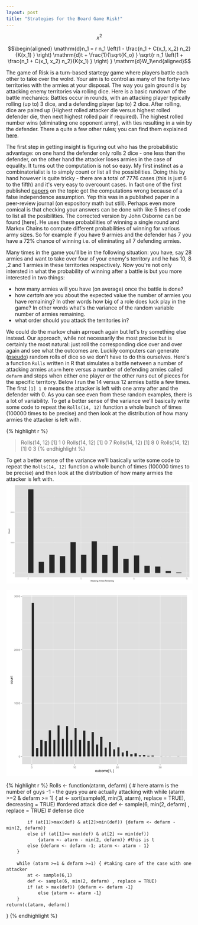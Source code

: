 ```yaml
---
layout: post
title: "Strategies for the Board Game Risk!"
---
```


<span> $$x^2$$ <span>

$$\begin{aligned}
\mathrm{d}n_1 = r n_1 \left(1 -  \frac{n_1 + C(x_1, x_2) n_2}{K(x_1) } \right) \mathrm{d}t + \frac{1}{\sqrt{K_o} } \sqrt{r n_1 \left(1 +  \frac{n_1 + C(x_1, x_2) n_2}{K(x_1) } \right) } \mathrm{d}W_1\end{aligned}$$


The game of Risk is a turn-based startegy game where players battle each other to take over the wolrd. Your aim is to control as many of the forty-two territories with the armies at your disposal. The way you gain ground is by attacking enemy territories via rolling dice. Here is a basic rundown of the battle mechanics:  Battles occur in rounds, with an attacking player typically rolling (up to) 3 dice, and a defending player (up to) 2 dice. After rolling, dice are paired up (Highest rolled attacker die versus highest rolled defender die, then next highest rolled pair if required).
The highest rolled number wins (eliminating one opponent army), with ties resulting in a win by the defender. There a quite a few other rules; you can find them explained [here]().


The first step in getting insight is figuring out who has the probabilistic advantage: on one hand the defender only rolls 2 dice - one less than the defender, on the other hand the attacker loses armies in the case of equality. It turns out the computation is not so easy. My first instinct as a combinatorialist is to simply count or list all the possibilities. Doing this by hand however is quite tricky - there are a total of 7776 cases (this is just 6 to the fifth) and it's very easy to overcount cases. In fact one of the first published [papers](https://www.researchgate.net/publication/266313658_Markov_chains_and_the_RISK_board_game) on the topic got the computations wrong because of a false independence assumption. Yep this was in a published paper in a peer-review journal (on expository math but still). Perhaps even more comical is that checking your answers can be done with like 5 lines of code to list all the posibilities. The corrected version by John Osborne can be found [here]. He uses these probabilities of winning a single round and Markox Chains to compute different probabilities of winning for various army sizes. So for example if you have 9 armies and the defender has 7 you have a 72% chance of winning i.e. of eliminating all 7 defending armies. 

Many times in the game you'll be in the following situation: you have, say 28 armies and want to take over four of your enemy's territory and he has 10, 8 ,2 and 1 armies in these territories respectively. Now you're not only intersted in what the probability of winning after a battle is but you more interested in two things: 

- how many armies will you have (on average) once the battle is done?
- how _certain_ are you about the expected value the number of armies you have remaining? In other words how big of a role does luck play in the game? In other words what's the variance of the random variable number of armies remaining.
- what order should you attack the territories in? 

We could do the markov chain aprroach again but let's try something else instead. Our approach, while not necessarily the most precise but is certainly the most natural: just roll the corresponding dice over and over again and see what the outcomes are. Luckily computers can generate ([pseudo](https://en.wikipedia.org/wiki/Pseudorandom_number_generator)) random rolls of dice so we don't have to do this ourselves. Here's a function `Rolls` written in R that simulates a battle netween a number of attacking armies `atarm` here versus a number of defending armies called `defarm` and stops when either one player or the other runs out of pieces for the specific territory. Below I run the 14 versus 12 armies battle a few times. The first `[1] 1 0` means the attacker is left with one army after and the defender with 0. As you can see even from these random examples, there is a lot of variability. To get a better sense of the variance we'll basically write some code to repeat the `Rolls(14, 12)` function a whole bunch of times (100000 times to be precise) and then look at the distribution of how many armies the attacker is left with.  

{% highlight r %}
> Rolls(14, 12)
[1] 1 0
> Rolls(14, 12)
[1] 0 7
> Rolls(14, 12)
[1] 8 0
> Rolls(14, 12)
[1] 0 3
{% endhighlight %}

To get a better sense of the variance we'll basically write some code to repeat the `Rolls(14, 12)` function a whole bunch of times (100000 times to be precise) and then look at the distribution of how many armies the attacker is left with.  
![](/img/riskplot1.jpg)

![](/img/Rplot.png)



{% highlight r %}
Rolls <- function(atarm, defarm) { # here atarm is the number of guys -1 - the guys you are actually attacking with
        while (atarm >=2 & defarm >= 1) {
            at <- sort(sample(6, min(3, atarm), replace = TRUE), decreasing = TRUE) #ordered attack dice
            def <- sample(6, min(2, defarm) , replace = TRUE) # defense dice
            
            
            if (at[1]>max(def) & at[2]>min(def)) {defarm <- defarm - min(2, defarm)}
            else if (at[1]<= max(def) & at[2] <= min(def)) 
                {atarm <- atarm - min(2, defarm)} #this is t
            else {defarm <- defarm -1; atarm <- atarm - 1}
        }
        
        while (atarm >=1 & defarm >=1) { #taking care of the case with one attacker
            at <- sample(6,1)
            def <- sample(6, min(2, defarm) , replace = TRUE)
            if (at > max(def)) {defarm <- defarm -1}
                else {atarm <- atarm -1}
        }
    return(c(atarm, defarm))
}
{% endhighlight %}




